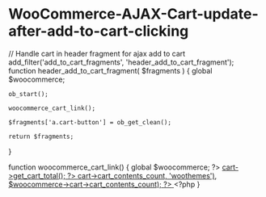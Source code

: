 # WooCommerce-AJAX-Cart-update-after-add-to-cart-clicking


// Handle cart in header fragment for ajax add to cart
add_filter('add_to_cart_fragments', 'header_add_to_cart_fragment');
function header_add_to_cart_fragment( $fragments ) {
    global $woocommerce;
 
    ob_start();
 
    woocommerce_cart_link();
 
    $fragments['a.cart-button'] = ob_get_clean();
 
    return $fragments;
 
}
 
function woocommerce_cart_link() {
    global $woocommerce;
    ?>
    <a href="<?php echo $woocommerce->cart->get_cart_url(); ?>" title="<?php echo sprintf(_n('%d item', '%d items', $woocommerce->cart->cart_contents_count, 'woothemes'), $woocommerce->cart->cart_contents_count);?> <?php _e('in your shopping cart', 'woothemes'); ?>" class="cart-button ">
    <span class="label"><?php _e('My Basket:', 'woothemes'); ?></span>
    <?php echo $woocommerce->cart->get_cart_total();  ?>
    <span class="items"><?php echo sprintf(_n('%d item', '%d items', $woocommerce->cart->cart_contents_count, 'woothemes'), $woocommerce->cart->cart_contents_count); ?></span>
    </a>
    <?php
}
